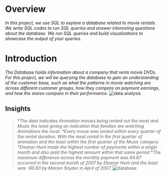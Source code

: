 # Overview
_In this project, we use SQL to explore a database related to movie rentals. We write SQL codes to run SQL queries and answer interesting questions about the database. We run SQL queries and build visualizations to showcase the output of your queries._

# Introduction
_The Database holds information about a company that rents movie DVDs. For this project, we will be querying the database to gain an understanding of the customer base, such as what the patterns in movie watching are across different customer groups, how they compare on payment earnings, and how the stores compare in their performance._
![data analysis](https://www.simplilearn.com/ice9/free_resources_article_thumb/What_is_Data_Analysis.jpg)
## Insights
> *_The data indicates Animation movies being rented out the most and Music the least giving an indication that families are watching Animations the most._
> *_Every movie was rented within every quarter of the rental duration. With the most rental in the first quarter of animation and the least within the first quarter of the Music category_
> *_Eleanor Hunt made the highest number of payments within a single month and also paid the highest amount within that same period_
> *_The maximum difference across the monthly payment was 64.87 occurred in the second month of 2007 by Eleanor Hunt and the least was -80.83 by Marion Snyder in April of 2007._
![database](https://blog.yugabyte.com/wp-content/uploads/2020/01/1-Sakila_Sample_Database_image.png)